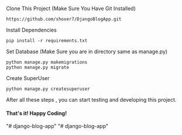 

Clone This Project (Make Sure You Have Git Installed)
```
https://github.com/shoxer7/DjangoBlogApp.git
```
Install Dependencies 

```
pip install -r requirements.txt
```

Set Database (Make Sure you are in directory same as manage.py)
```
python manage.py makemigrations
python manage.py migrate
```
Create SuperUser 
```
python manage.py createsuperuser
```

After all these steps , you can start testing and developing this project. 

#### That's it! Happy Coding!
"# django-blog-app" 
"# django-blog-app" 
